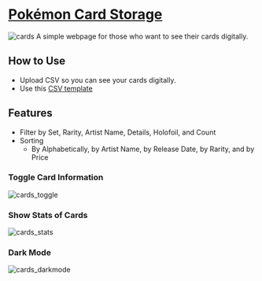 # [Pokémon Card Storage](https://jihunkimcode.github.io/Card-Storage/)
![cards](https://github.com/user-attachments/assets/0010b518-e5b5-4066-9659-2110e4e7d701)
A simple webpage for those who want to see their cards digitally.

## How to Use
- Upload CSV so you can see your cards digitally.
- Use this [CSV template](https://github.com/JihunKimCode/Card-Storage/blob/main/pokemon_cards.csv)

## Features
- Filter by Set, Rarity, Artist Name, Details, Holofoil, and Count
- Sorting
  - By Alphabetically, by Artist Name, by Release Date, by Rarity, and by Price
### Toggle Card Information
![cards_toggle](https://github.com/user-attachments/assets/9b850611-1424-421b-8bdb-b3dab25c35e8)
### Show Stats of Cards
![cards_stats](https://github.com/user-attachments/assets/1597b16c-87e4-4e31-aa5b-a0e5b984876c)
### Dark Mode
![cards_darkmode](https://github.com/user-attachments/assets/781b17ac-d9a6-4508-98a6-1054a0fd9e52)
